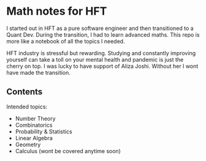 # Math notes for HFT

I started out in HFT as a pure software engineer and then transitioned to a Quant Dev. During the transition, I had to learn advanced maths. This repo is more like a notebook of all the topics I needed.

HFT industry is stressful but rewarding. Studying and constantly improving yourself can take a toll on your mental health and pandemic is just the cherry on top. I was lucky to have support of Aliza Joshi. Without her I wont have made the transition.

## Contents
Intended topics:

- Number Theory
- Combinatorics
- Probability & Statistics
- Linear Algebra
- Geometry
- Calculus (wont be covered anytime soon)
